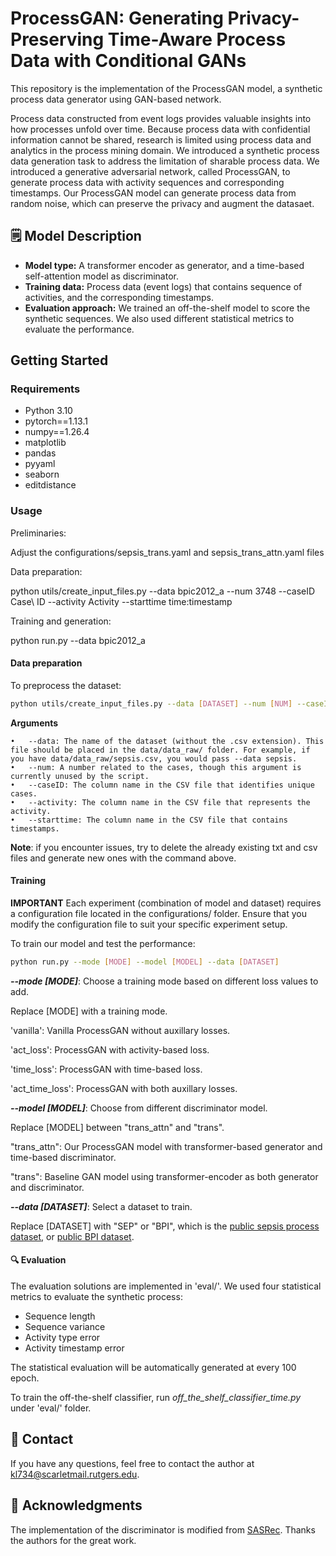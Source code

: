 # ProcessGAN: Generating Privacy-Preserving Time-Aware Process Data with Conditional GANs 
This repository is the implementation of the ProcessGAN model, a synthetic process data generator using GAN-based network. 

Process data constructed from event logs provides valuable insights into how processes unfold over time. 
Because process data with confidential information cannot be shared, 
research is limited using process data and analytics in the process mining domain. 
We introduced a synthetic process data generation task to address the limitation of sharable process data. 
We introduced a generative adversarial network, called ProcessGAN, 
to generate process data with activity sequences and corresponding timestamps. 
Our ProcessGAN model can generate process data from random noise, which can preserve the privacy and augment the datasaet.

## 🗒 Model Description
- **Model type:** A transformer encoder as generator, and a time-based self-attention model as discriminator.
- **Training data:** Process data (event logs) that contains sequence of activities, and the corresponding timestamps.
- **Evaluation approach:** We trained an off-the-shelf model to score the synthetic sequences. We also used different statistical metrics to evaluate the performance.

## Getting Started

### Requirements
* Python 3.10
* pytorch==1.13.1
* numpy==1.26.4
* matplotlib
* pandas
* pyyaml
* seaborn
* editdistance

### Usage

Preliminaries:

Adjust the configurations/sepsis_trans.yaml and sepsis_trans_attn.yaml files


Data preparation:

python utils/create_input_files.py --data bpic2012_a --num 3748 --caseID Case\ ID --activity Activity --starttime time:timestamp


Training and generation:

python run.py --data bpic2012_a

#### Data preparation 
To preprocess the dataset:
```bash
python utils/create_input_files.py --data [DATASET] --num [NUM] --caseID [CASE ID] --activity [ACTIVITY] --starttime [TIMESTAMP]
```


**Arguments**

	•	--data: The name of the dataset (without the .csv extension). This file should be placed in the data/data_raw/ folder. For example, if you have data/data_raw/sepsis.csv, you would pass --data sepsis.
	•	--num: A number related to the cases, though this argument is currently unused by the script.
	•	--caseID: The column name in the CSV file that identifies unique cases.
	•	--activity: The column name in the CSV file that represents the activity.
	•	--starttime: The column name in the CSV file that contains timestamps.

**Note**: if you encounter issues, try to delete the already existing txt and csv files and generate new ones with the command above.


#### Training 
**IMPORTANT**  Each experiment (combination of model and dataset) requires a configuration file located in the configurations/ folder. Ensure that you modify the configuration file to suit your specific experiment setup.

To train our model and test the performance:
```bash
python run.py --mode [MODE] --model [MODEL] --data [DATASET]
```
_**--mode [MODE]**_: Choose a training mode based on different loss values to add.

Replace [MODE] with a training mode. 

'vanilla': Vanilla ProcessGAN without auxillary losses.

'act_loss': ProcessGAN with activity-based loss.

'time_loss': ProcessGAN with time-based loss.

'act_time_loss': ProcessGAN with both auxillary losses.

_**--model [MODEL]**_: Choose from different discriminator model.

Replace [MODEL] between "trans_attn" and "trans".

"trans_attn": Our ProcessGAN model with transformer-based generator and time-based discriminator.

"trans": Baseline GAN model using transformer-encoder as both generator and discriminator.

_**--data [DATASET]**_: Select a dataset to train.

Replace [DATASET] with "SEP" or "BPI", which is the [public sepsis process dataset](https://data.4tu.nl/articles/dataset/Sepsis_Cases_-_Event_Log/12707639), or [public BPI dataset](https://data.4tu.nl/articles/dataset/BPI_Challenge_2012/12689204).

#### 🔍 Evaluation

The evaluation solutions are implemented in 'eval/'. We used four statistical metrics to evaluate the synthetic process:
- Sequence length
- Sequence variance 
- Activity type error
- Activity timestamp error

The statistical evaluation will be automatically generated at every 100 epoch.

To train the off-the-shelf classifier, run _off_the_shelf_classifier_time.py_ under 'eval/' folder.

## 📩 Contact
If you have any questions, feel free to contact the author at kl734@scarletmail.rutgers.edu.

## 📝 Acknowledgments
The implementation of the discriminator is modified from [SASRec](https://github.com/JiachengLi1995/TiSASRec). Thanks the authors for the great work.